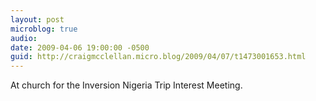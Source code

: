 ```yaml
---
layout: post
microblog: true
audio: 
date: 2009-04-06 19:00:00 -0500
guid: http://craigmcclellan.micro.blog/2009/04/07/t1473001653.html
---
```

At church for the Inversion Nigeria Trip Interest Meeting.
